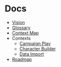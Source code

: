 ﻿# Docs

- [Vision](vision.md)
- [Glossary](glossary.md)
- [Context Map](context-map.md)
- Contexts
  - [Campaign Play](contexts/campaign-play.md)
  - [Character Builder](contexts/character-builder.md)
  - [Data Import](contexts/data-import.md)
- [Roadmap](roadmap.md)
